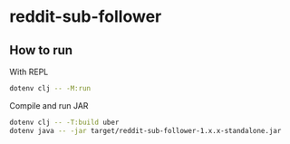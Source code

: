 # reddit-sub-follower

## How to run

With REPL
```bash
dotenv clj -- -M:run
```

Compile and run JAR

```bash
dotenv clj -- -T:build uber
dotenv java -- -jar target/reddit-sub-follower-1.x.x-standalone.jar
```
